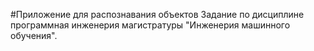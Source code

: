 #Приложение для распознавания объектов
Задание по дисциплине программная инженерия магистратуры "Инженерия машинного обучения".
